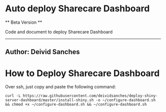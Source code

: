 # Auto deploy Sharecare Dashboard

** Beta Version **

Code and document to deploy Sharecare Dashboard

---
Author: Deivid Sanches
---

# How to Deploy Sharecare Dashboard

Over ssh, just copy and paste the following command:

```
curl -L https://raw.githubusercontent.com/deividsanches/deploy-shiny-server-dashboard/master/install-shiny.sh -o ~/configure-dashboard.sh && chmod +x ~/configure-dashboard.sh && ~/configure-dashboard.sh
```
